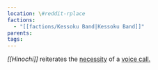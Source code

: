```yaml
---
location: \#reddit-rplace
factions:
  - "[[factions/Kessoku Band|Kessoku Band]]"
parents: 
tags: 
---
```

*[[Hinochi]]* reiterates the [necessity](https://discord.com/channels/1093664259273130084/1131230952119615600/1131577199913357432) of a [voice call.](https://discord.com/channels/1093664259273130084/1131230952119615600/1131577172100923452)

